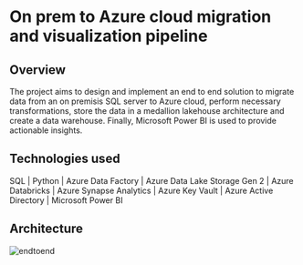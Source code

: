 # On prem to Azure cloud migration and visualization pipeline

## Overview
The project aims to design and implement an end to end solution to migrate data from an on premisis SQL server to Azure cloud, perform necessary transformations, store the data in a medallion lakehouse architecture and create a data warehouse. Finally, Microsoft Power BI is used to provide actionable insights.

## Technologies used
SQL | Python | Azure Data Factory | Azure Data Lake Storage Gen 2 | Azure Databricks | Azure Synapse Analytics | Azure Key Vault | Azure Active Directory | Microsoft Power BI

## Architecture
![endtoend](https://github.com/SahilTake/on-prem-to-azure-cloud-migration-and-visualization-pipeline/assets/86903215/4f846cd3-4fc5-4a63-a383-b076282e9809)
